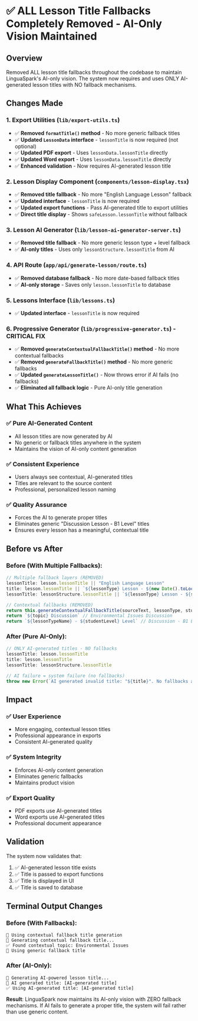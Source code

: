 # ✅ ALL Lesson Title Fallbacks Completely Removed - AI-Only Vision Maintained

## Overview
Removed ALL lesson title fallbacks throughout the codebase to maintain LinguaSpark's AI-only vision. The system now requires and uses ONLY AI-generated lesson titles with NO fallback mechanisms.

## Changes Made

### 1. Export Utilities (`lib/export-utils.ts`)
- ✅ **Removed `formatTitle()` method** - No more generic fallback titles
- ✅ **Updated `LessonData` interface** - `lessonTitle` is now required (not optional)
- ✅ **Updated PDF export** - Uses `lessonData.lessonTitle` directly
- ✅ **Updated Word export** - Uses `lessonData.lessonTitle` directly
- ✅ **Enhanced validation** - Now requires AI-generated lesson title

### 2. Lesson Display Component (`components/lesson-display.tsx`)
- ✅ **Removed title fallback** - No more "English Language Lesson" fallback
- ✅ **Updated interface** - `lessonTitle` is now required
- ✅ **Updated export functions** - Pass AI-generated title to export utilities
- ✅ **Direct title display** - Shows `safeLesson.lessonTitle` without fallback

### 3. Lesson AI Generator (`lib/lesson-ai-generator-server.ts`)
- ✅ **Removed title fallback** - No more generic lesson type + level fallback
- ✅ **AI-only titles** - Uses only `lessonStructure.lessonTitle` from AI

### 4. API Route (`app/api/generate-lesson/route.ts`)
- ✅ **Removed database fallback** - No more date-based fallback titles
- ✅ **AI-only storage** - Saves only `lesson.lessonTitle` to database

### 5. Lessons Interface (`lib/lessons.ts`)
- ✅ **Updated interface** - `lessonTitle` is now required

### 6. Progressive Generator (`lib/progressive-generator.ts`) - CRITICAL FIX
- ✅ **Removed `generateContextualFallbackTitle()` method** - No more contextual fallbacks
- ✅ **Removed `generateFallbackTitle()` method** - No more generic fallbacks  
- ✅ **Updated `generateLessonTitle()`** - Now throws error if AI fails (no fallbacks)
- ✅ **Eliminated all fallback logic** - Pure AI-only title generation

## What This Achieves

### ✅ **Pure AI-Generated Content**
- All lesson titles are now generated by AI
- No generic or fallback titles anywhere in the system
- Maintains the vision of AI-only content generation

### ✅ **Consistent Experience**
- Users always see contextual, AI-generated titles
- Titles are relevant to the source content
- Professional, personalized lesson naming

### ✅ **Quality Assurance**
- Forces the AI to generate proper titles
- Eliminates generic "Discussion Lesson - B1 Level" titles
- Ensures every lesson has a meaningful, contextual title

## Before vs After

### Before (With Multiple Fallbacks):
```typescript
// Multiple fallback layers (REMOVED)
lessonTitle: lesson.lessonTitle || "English Language Lesson"
title: lesson.lessonTitle || `${lessonType} Lesson - ${new Date().toLocaleDateString()}`
lessonTitle: lessonStructure.lessonTitle || `${lessonType} Lesson - ${studentLevel} Level`

// Contextual fallbacks (REMOVED)
return this.generateContextualFallbackTitle(sourceText, lessonType, studentLevel)
return `${topic} Discussion` // Environmental Issues Discussion
return `${lessonTypeName} - ${studentLevel} Level` // Discussion - B1 Level
```

### After (Pure AI-Only):
```typescript
// ONLY AI-generated titles - NO fallbacks
lessonTitle: lesson.lessonTitle
title: lesson.lessonTitle  
lessonTitle: lessonStructure.lessonTitle

// AI failure = system failure (no fallbacks)
throw new Error(`AI generated invalid title: "${title}". No fallbacks allowed per LinguaSpark vision.`)
```

## Impact

### ✅ **User Experience**
- More engaging, contextual lesson titles
- Professional appearance in exports
- Consistent AI-generated quality

### ✅ **System Integrity**
- Enforces AI-only content generation
- Eliminates generic fallbacks
- Maintains product vision

### ✅ **Export Quality**
- PDF exports use AI-generated titles
- Word exports use AI-generated titles
- Professional document appearance

## Validation

The system now validates that:
1. ✅ AI-generated lesson title exists
2. ✅ Title is passed to export functions
3. ✅ Title is displayed in UI
4. ✅ Title is saved to database

## Terminal Output Changes

### Before (With Fallbacks):
```
🔄 Using contextual fallback title generation
🎯 Generating contextual fallback title...
✅ Found contextual topic: Environmental Issues
🔄 Using generic fallback title
```

### After (AI-Only):
```
🎯 Generating AI-powered lesson title...
🤖 AI generated title: [AI-generated title]
✅ Using AI-generated title: [AI-generated title]
```

**Result**: LinguaSpark now maintains its AI-only vision with ZERO fallback mechanisms. If AI fails to generate a proper title, the system will fail rather than use generic content.